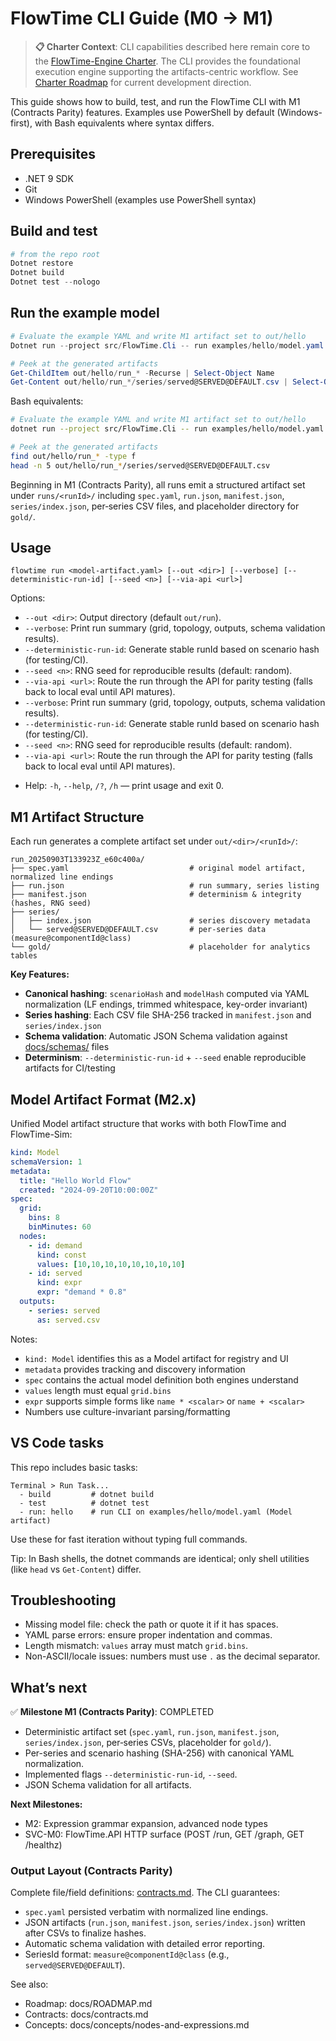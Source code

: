 # FlowTime CLI Guide (M0 → M1)

> **📋 Charter Context**: CLI capabilities described here remain core to the [FlowTime-Engine Charter](../flowtime-engine-charter.md). The CLI provides the foundational execution engine supporting the artifacts-centric workflow. See [Charter Roadmap](../milestones/CHARTER-ROADMAP.md) for current development direction.

This guide shows how to build, test, and run the FlowTime CLI with M1 (Contracts Parity) features.
Examples use PowerShell by default (Windows-first), with Bash equivalents where syntax differs.

## Prerequisites

- .NET 9 SDK
- Git
- Windows PowerShell (examples use PowerShell syntax)

## Build and test

```powershell
# from the repo root
Dotnet restore
Dotnet build
Dotnet test --nologo
```

## Run the example model

```powershell
# Evaluate the example YAML and write M1 artifact set to out/hello
Dotnet run --project src/FlowTime.Cli -- run examples/hello/model.yaml --out out/hello --verbose

# Peek at the generated artifacts
Get-ChildItem out/hello/run_* -Recurse | Select-Object Name
Get-Content out/hello/run_*/series/served@SERVED@DEFAULT.csv | Select-Object -First 5
```

Bash equivalents:

```bash
# Evaluate the example YAML and write M1 artifact set to out/hello
dotnet run --project src/FlowTime.Cli -- run examples/hello/model.yaml --out out/hello --verbose

# Peek at the generated artifacts
find out/hello/run_* -type f
head -n 5 out/hello/run_*/series/served@SERVED@DEFAULT.csv
```

Beginning in M1 (Contracts Parity), all runs emit a structured artifact set under `runs/<runId>/` including `spec.yaml`, `run.json`, `manifest.json`, `series/index.json`, per‑series CSV files, and placeholder directory for `gold/`.

## Usage

```text
flowtime run <model-artifact.yaml> [--out <dir>] [--verbose] [--deterministic-run-id] [--seed <n>] [--via-api <url>]
```

Options:
* `--out <dir>`: Output directory (default `out/run`).
* `--verbose`: Print run summary (grid, topology, outputs, schema validation results).
* `--deterministic-run-id`: Generate stable runId based on scenario hash (for testing/CI).
* `--seed <n>`: RNG seed for reproducible results (default: random).
* `--via-api <url>`: Route the run through the API for parity testing (falls back to local eval until API matures).
* `--verbose`: Print run summary (grid, topology, outputs, schema validation results).
* `--deterministic-run-id`: Generate stable runId based on scenario hash (for testing/CI).
* `--seed <n>`: RNG seed for reproducible results (default: random).
* `--via-api <url>`: Route the run through the API for parity testing (falls back to local eval until API matures).
 - Help: `-h`, `--help`, `/?`, `/h` — print usage and exit 0.

## M1 Artifact Structure

Each run generates a complete artifact set under `out/<dir>/<runId>/`:

```
run_20250903T133923Z_e60c400a/
├── spec.yaml                           # original model artifact, normalized line endings
├── run.json                            # run summary, series listing
├── manifest.json                       # determinism & integrity (hashes, RNG seed)
├── series/
│   ├── index.json                      # series discovery metadata
│   └── served@SERVED@DEFAULT.csv       # per-series data (measure@componentId@class)
└── gold/                               # placeholder for analytics tables
```

**Key Features:**
- **Canonical hashing**: `scenarioHash` and `modelHash` computed via YAML normalization (LF endings, trimmed whitespace, key-order invariant)
- **Series hashing**: Each CSV file SHA-256 tracked in `manifest.json` and `series/index.json`
- **Schema validation**: Automatic JSON Schema validation against [docs/schemas/](schemas/) files
- **Determinism**: `--deterministic-run-id` + `--seed` enable reproducible artifacts for CI/testing

## Model Artifact Format (M2.x)

Unified Model artifact structure that works with both FlowTime and FlowTime-Sim:

```yaml
kind: Model
schemaVersion: 1
metadata:
  title: "Hello World Flow"
  created: "2024-09-20T10:00:00Z"
spec:
  grid:
    bins: 8
    binMinutes: 60
  nodes:
    - id: demand
      kind: const
      values: [10,10,10,10,10,10,10,10]
    - id: served
      kind: expr
      expr: "demand * 0.8"
  outputs:
    - series: served
      as: served.csv
```

Notes:
- `kind: Model` identifies this as a Model artifact for registry and UI
- `metadata` provides tracking and discovery information
- `spec` contains the actual model definition both engines understand
- `values` length must equal `grid.bins`
- `expr` supports simple forms like `name * <scalar>` or `name + <scalar>`
- Numbers use culture-invariant parsing/formatting

## VS Code tasks

This repo includes basic tasks:

```text
Terminal > Run Task...
  - build         # dotnet build
  - test          # dotnet test
  - run: hello    # run CLI on examples/hello/model.yaml (Model artifact)
```

Use these for fast iteration without typing full commands.

Tip: In Bash shells, the dotnet commands are identical; only shell utilities (like `head` vs `Get-Content`) differ.

## Troubleshooting

- Missing model file: check the path or quote it if it has spaces.
- YAML parse errors: ensure proper indentation and commas.
- Length mismatch: `values` array must match `grid.bins`.
- Non-ASCII/locale issues: numbers must use `.` as the decimal separator.

## What’s next

✅ **Milestone M1 (Contracts Parity)**: COMPLETED
* Deterministic artifact set (`spec.yaml`, `run.json`, `manifest.json`, `series/index.json`, per‑series CSVs, placeholder for `gold/`).
* Per-series and scenario hashing (SHA-256) with canonical YAML normalization.
* Implemented flags `--deterministic-run-id`, `--seed`.
* JSON Schema validation for all artifacts.

**Next Milestones:**
* M2: Expression grammar expansion, advanced node types
* SVC-M0: FlowTime.API HTTP surface (POST /run, GET /graph, GET /healthz)

### Output Layout (Contracts Parity)
Complete file/field definitions: [contracts.md](../reference/contracts.md). The CLI guarantees:
* `spec.yaml` persisted verbatim with normalized line endings.
* JSON artifacts (`run.json`, `manifest.json`, `series/index.json`) written after CSVs to finalize hashes.
* Automatic schema validation with detailed error reporting.
* SeriesId format: `measure@componentId@class` (e.g., `served@SERVED@DEFAULT`).

See also:
- Roadmap: docs/ROADMAP.md
- Contracts: docs/contracts.md
- Concepts: docs/concepts/nodes-and-expressions.md
